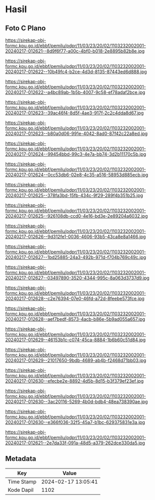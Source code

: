 # Hasil

## Foto C Plano

https://sirekap-obj-formc.kpu.go.id/ebbf/pemilu/pdpr/11/03/23/20/02/1103232002001-20240217-012621--8d9f6f77-a00c-4bf0-b018-2e8895b82b8e.jpg

https://sirekap-obj-formc.kpu.go.id/ebbf/pemilu/pdpr/11/03/23/20/02/1103232002001-20240217-012622--10b49fc4-b2ce-4d3d-8135-87443ed6d888.jpg

https://sirekap-obj-formc.kpu.go.id/ebbf/pemilu/pdpr/11/03/23/20/02/1103232002001-20240217-012622--a4bc89ab-1b5b-4007-9c58-ef78adaf2bce.jpg

https://sirekap-obj-formc.kpu.go.id/ebbf/pemilu/pdpr/11/03/23/20/02/1103232002001-20240217-012623--39ac46f4-8d5f-4ae3-917f-2c2c4dda8d67.jpg

https://sirekap-obj-formc.kpu.go.id/ebbf/pemilu/pdpr/11/03/23/20/02/1103232002001-20240217-012623--b80a0d06-991e-4042-8ad0-87f42c22a8ed.jpg

https://sirekap-obj-formc.kpu.go.id/ebbf/pemilu/pdpr/11/03/23/20/02/1103232002001-20240217-012624--99454bbd-99c3-4e7a-bb74-3d2b11170c5b.jpg

https://sirekap-obj-formc.kpu.go.id/ebbf/pemilu/pdpr/11/03/23/20/02/1103232002001-20240217-012624--0cc53db6-02e8-4c35-a516-58953d885ecb.jpg

https://sirekap-obj-formc.kpu.go.id/ebbf/pemilu/pdpr/11/03/23/20/02/1103232002001-20240217-012625--378fa3bd-15fb-434c-9f29-289f4b351b25.jpg

https://sirekap-obj-formc.kpu.go.id/ebbf/pemilu/pdpr/11/03/23/20/02/1103232002001-20240217-012625--926108db-ccd0-4e16-bd3e-2e89204a6032.jpg

https://sirekap-obj-formc.kpu.go.id/ebbf/pemilu/pdpr/11/03/23/20/02/1103232002001-20240217-012626--9d312fe1-0036-4606-93b5-43ca8e8a1466.jpg

https://sirekap-obj-formc.kpu.go.id/ebbf/pemilu/pdpr/11/03/23/20/02/1103232002001-20240217-012627--1bd25885-24a3-492b-971d-f704b769c49c.jpg

https://sirekap-obj-formc.kpu.go.id/ebbf/pemilu/pdpr/11/03/23/20/02/1103232002001-20240217-012627--03497890-3520-4344-995c-8a063d3737d9.jpg

https://sirekap-obj-formc.kpu.go.id/ebbf/pemilu/pdpr/11/03/23/20/02/1103232002001-20240217-012628--c2e76394-07e0-46fd-a72d-8feebe573fce.jpg

https://sirekap-obj-formc.kpu.go.id/ebbf/pemilu/pdpr/11/03/23/20/02/1103232002001-20240217-012628--aef7bedf-8573-4acb-b86e-5b9ad055a657.jpg

https://sirekap-obj-formc.kpu.go.id/ebbf/pemilu/pdpr/11/03/23/20/02/1103232002001-20240217-012629--46153b1c-c074-45ca-8884-1b6b60c51d84.jpg

https://sirekap-obj-formc.kpu.go.id/ebbf/pemilu/pdpr/11/03/23/20/02/1103232002001-20240217-012629--21017650-9bdb-4689-ab4b-f2468d71bb03.jpg

https://sirekap-obj-formc.kpu.go.id/ebbf/pemilu/pdpr/11/03/23/20/02/1103232002001-20240217-012630--efecbe2e-8892-4d5b-8d15-b3f379ef23ef.jpg

https://sirekap-obj-formc.kpu.go.id/ebbf/pemilu/pdpr/11/03/23/20/02/1103232002001-20240217-012630--3ac20116-5269-4b0d-bdb4-48ea738390ae.jpg

https://sirekap-obj-formc.kpu.go.id/ebbf/pemilu/pdpr/11/03/23/20/02/1103232002001-20240217-012630--e366f036-32f5-45a7-b1bc-629375831e3a.jpg

https://sirekap-obj-formc.kpu.go.id/ebbf/pemilu/pdpr/11/03/23/20/02/1103232002001-20240217-012621--2e7da33f-091a-48d5-a379-262dce330da5.jpg


## Metadata

| Key        | Value               |
| ---------- | ------------------- |
| Time Stamp | 2024-02-17 13:05:41 |
| Kode Dapil | 1102                |



